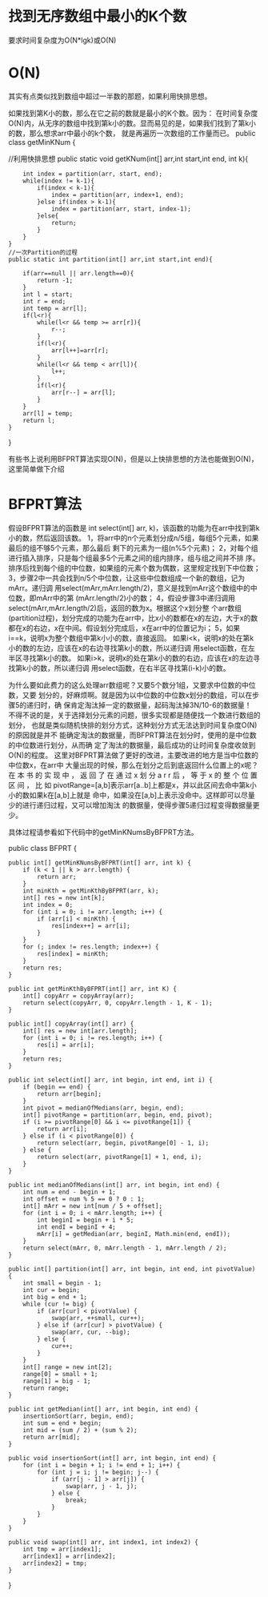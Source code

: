 找到无序数组中最小的K个数
==============================

要求时间复杂度为O(N*lgk)或O(N)


O(N)
=======
其实有点类似找到数组中超过一半数的那题，如果利用快排思想。

如果找到第K小的数，那么在它之前的数就是最小的K个数。因为：
在时间复杂度O(N)内，从无序的数组中找到第k小的数。显而易见的是，如果我们找到了第k小的数，那么想求arr中最小的k个数，
就是再遍历一次数组的工作量而已。
public class getMinKNum {

//利用快排思想
public static void getKNum(int[] arr,int start,int end, int k){

		int index = partition(arr, start, end);
		while(index != k-1){
			if(index < k-1){
				index = partition(arr, index+1, end);
			}else if(index > k-1){
				index = partition(arr, start, index-1);
			}else{
				return;
			}
		}
	}
	//一次Partition的过程
	public static int partition(int[] arr,int start,int end){
	
		if(arr==null || arr.length==0){
			return -1; 
		}
		int l = start;
		int r = end;
		int temp = arr[l];
		if(l<r){
			while(l<r && temp >= arr[r]){
				r--;
			}
			if(l<r){
				arr[l++]=arr[r];
			}
			while(l<r && temp < arr[l]){
				l++;
			}
			if(l<r){
				arr[r--] = arr[l];
			}
		}
		arr[l] = temp;
		return l;
	}
}

有些书上说利用BFPRT算法实现O(N)，但是以上快排思想的方法也能做到O(N)，这里简单做下介绍

BFPRT算法
============
假设BFPRT算法的函数是 int select(int[] arr, k)，该函数的功能为在arr中找到第k小的数，然后返回该数。
1，将arr中的n个元素划分成n/5组，每组5个元素，如果最后的组不够5个元素，那么最后
剩下的元素为一组(n%5个元素)；
2，对每个组进行插入排序，只是每个组最多5个元素之间的组内排序，组与组之间并不排
序。排序后找到每个组的中位数，如果组的元素个数为偶数，这里规定找到下中位数；
3，步骤2中一共会找到n/5个中位数，让这些中位数组成一个新的数组，记为mArr。递归调
用select(mArr,mArr.length/2)，意义是找到mArr这个数组中的中位数，即mArr中的第
(mArr.length/2)小的数；
4，假设步骤3中递归调用select(mArr,mArr.length/2)后，返回的数为x。根据这个x划分整
个arr数组(partition过程)，划分完成的功能为在arr中，比x小的数都在x的左边，大于x的数
都在x的右边，x在中间。假设划分完成后，x在arr中的位置记为i；
5，如果i==k，说明x为整个数组中第k⼩小的数，直接返回。
如果i<k，说明x的处在第k小的数的左边，应该在x的右边寻找第k小的数，所以递归调
用select函数，在左半区寻找第k小的数。
如果i>k，说明x的处在第k小的数的右边，应该在x的左边寻找第k小的数，所以递归调
用select函数，在右半区寻找第(i-k)小的数。

为什么要如此费力的这么处理arr数组呢？又要5个数分1组，又要求中位数的中位数，又要
划分的，好麻烦啊。就是因为以中位数的中位数x划分的数组，可以在步骤5的递归时，确
保肯定淘汰掉一定的数据量，起码淘汰掉3N/10-6的数据量！
不得不说的是，关于选择划分元素的问题，很多实现都是随便找一个数进行数组的划分，
也就是类似随机快排的划分方式，这种划分方式无法达到时间复杂度O(N)的原因就是并不
能确定淘汰的数据量，而BFPRT算法在划分时，使用的是中位数的中位数进行划分，从而确
定了淘汰的数据量，最后成功的让时间复杂度收敛到O(N)的程度。
这里对BFPRT算法做了更好的改进，主要改进的地方是当中位数的中位数x，在arr中
大量出现的时候，那么在划分之后到底返回什么位置上的x呢？
在 本 书 的 实 现 中 ， 返 回 了 在 通 过 x 划 分 a r r 后 ， 等 于 x 的 整 个 位 置 区 间 ， 比 如
pivotRange=[a,b]表示arr[a..b]上都是x，并以此区间去命中第k⼩小的数如果k在[a,b]上就是
命中，如果没在[a,b]上表示没命中。这样即可以尽量少的进行递归过程，又可以增加淘汰
的数据量，使得步骤5递归过程变得数据量更少。

具体过程请参看如下代码中的getMinKNumsByBFPRT方法。


public class BFPRT {

	public int[] getMinKNumsByBFPRT(int[] arr, int k) {
		if (k < 1 || k > arr.length) {
			return arr;
		}
		int minKth = getMinKthByBFPRT(arr, k);
		int[] res = new int[k];
		int index = 0;
		for (int i = 0; i != arr.length; i++) {
			if (arr[i] < minKth) {
				res[index++] = arr[i];
			}
		}
		for (; index != res.length; index++) {
			res[index] = minKth;
		}
		return res;
	}

	public int getMinKthByBFPRT(int[] arr, int K) {
		int[] copyArr = copyArray(arr);
		return select(copyArr, 0, copyArr.length - 1, K - 1);
	}

	public int[] copyArray(int[] arr) {
		int[] res = new int[arr.length];
		for (int i = 0; i != res.length; i++) {
			res[i] = arr[i];
		}
		return res;
	}

	public int select(int[] arr, int begin, int end, int i) {
		if (begin == end) {
			return arr[begin];
		}
		int pivot = medianOfMedians(arr, begin, end);
		int[] pivotRange = partition(arr, begin, end, pivot);
		if (i >= pivotRange[0] && i <= pivotRange[1]) {
			return arr[i];
		} else if (i < pivotRange[0]) {
			return select(arr, begin, pivotRange[0] - 1, i);
		} else {
			return select(arr, pivotRange[1] + 1, end, i);
		}
	}

	public int medianOfMedians(int[] arr, int begin, int end) {
		int num = end - begin + 1;
		int offset = num % 5 == 0 ? 0 : 1;
		int[] mArr = new int[num / 5 + offset];
		for (int i = 0; i < mArr.length; i++) {
			int beginI = begin + i * 5;
			int endI = beginI + 4;
			mArr[i] = getMedian(arr, beginI, Math.min(end, endI));
		}
		return select(mArr, 0, mArr.length - 1, mArr.length / 2);
	}

	public int[] partition(int[] arr, int begin, int end, int pivotValue) {
		int small = begin - 1;
		int cur = begin;
		int big = end + 1;
		while (cur != big) {
			if (arr[cur] < pivotValue) {
				swap(arr, ++small, cur++);
			} else if (arr[cur] > pivotValue) {
				swap(arr, cur, --big);
			} else {
				cur++;
			}
		}
		int[] range = new int[2];
		range[0] = small + 1;
		range[1] = big - 1;
		return range;
	}

	public int getMedian(int[] arr, int begin, int end) {
		insertionSort(arr, begin, end);
		int sum = end + begin;
		int mid = (sum / 2) + (sum % 2);
		return arr[mid];
	}

	public void insertionSort(int[] arr, int begin, int end) {
		for (int i = begin + 1; i != end + 1; i++) {
			for (int j = i; j != begin; j--) {
				if (arr[j - 1] > arr[j]) {
					swap(arr, j - 1, j);
				} else {
					break;
				}
			}
		}
	}

	public void swap(int[] arr, int index1, int index2) {
		int tmp = arr[index1];
		arr[index1] = arr[index2];
		arr[index2] = tmp;
	}
}



	
